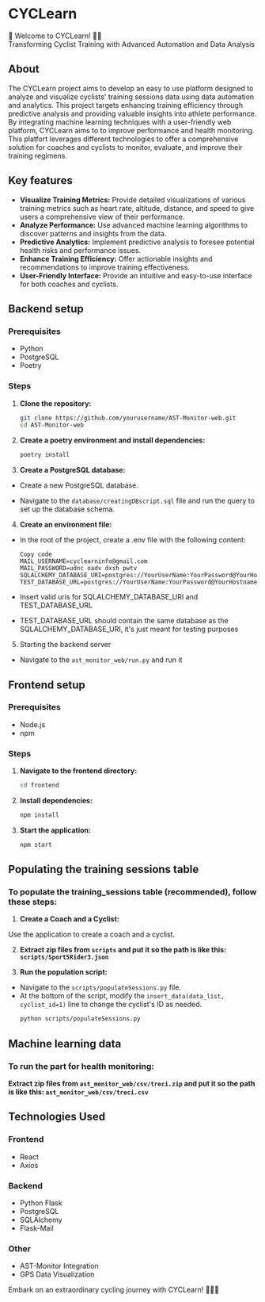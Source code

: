# CYCLearn

🚴 Welcome to CYCLearn! 🚴‍♂️  
Transforming Cyclist Training with Advanced Automation and Data Analysis

## About

The CYCLearn project aims to develop an easy to use platform designed to analyze and visualize cyclists' training sessions data using data automation and analytics. This project targets enhancing training efficiency through predictive analysis and providing valuable insights into athlete performance. By integrating machine learning techniques with a user-friendly web platform, CYCLearn aims to to improve performance and health monitoring. This platfort leverages different technologies to offer a comprehensive solution for coaches and cyclists to monitor, evaluate, and improve their training regimens.
## Key features


- **Visualize Training Metrics:** Provide detailed visualizations of various training metrics such as heart rate, altitude, distance, and speed to give users a comprehensive view of their performance.
- **Analyze Performance:** Use advanced machine learning algorithms to discover patterns and insights from the data.
- **Predictive Analytics:** Implement predictive analysis to foresee potential health risks and performance issues.
- **Enhance Training Efficiency:** Offer actionable insights and recommendations to improve training effectiveness.
- **User-Friendly Interface:** Provide an intuitive and easy-to-use interface for both coaches and cyclists.




## Backend setup

### Prerequisites

- Python
- PostgreSQL
- Poetry

### Steps

1. **Clone the repository:**
   ```bash
   git clone https://github.com/yourusername/AST-Monitor-web.git
   cd AST-Monitor-web
2. **Create a poetry environment and install dependencies:**

   ```bash
   poetry install
3. **Create a PostgreSQL database:**

- Create a new PostgreSQL database.

- Navigate to the `database/creatingDBscript.sql` file and run the query to set up the database schema.

4. **Create an environment file:**

- In the root of the project, create a .env file with the following content:
   ```dotenv
   Copy code
   MAIL_USERNAME=cyclearninfo@gmail.com
   MAIL_PASSWORD=udnc oadv dxsh pwtv
   SQLALCHEMY_DATABASE_URI=postgres://YourUserName:YourPassword@YourHostname:YourPort/YourDatabaseName
   TEST_DATABASE_URL=postgres://YourUserName:YourPassword@YourHostname:YourPort/YourDatabaseName
  
- Insert valid uris for SQLALCHEMY_DATABASE_URI and TEST_DATABASE_URL

- TEST_DATABASE_URL should contain the same database as the SQLALCHEMY_DATABASE_URI, it's just meant for testing purposes

5. Starting the backend server
- Navigate to the `ast_monitor_web/run.py` and run it 

## Frontend setup

### Prerequisites
- Node.js
- npm

### Steps
1. **Navigate to the frontend directory:**

    ```bash
    cd frontend

2. **Install dependencies:**

    ```bash
    npm install

3. **Start the application:**

    ```bash
    npm start

## Populating the training sessions table

### To populate the training_sessions table (recommended), follow these steps:

1. **Create a Coach and a Cyclist:**


Use the application to create a coach and a cyclist.


2. **Extract zip files from `scripts` and put it so the path is like this: `scripts/Sport5Rider3.json`**

3. **Run the population script:**

- Navigate to the `scripts/populateSessions.py` file.
- At the bottom of the script, modify the `insert_data(data_list, cyclist_id=1)` line to change the cyclist's ID as needed.
   ```bash
   python scripts/populateSessions.py
  
## Machine learning data

### To run the part for health monitoring:

**Extract zip files from `ast_monitor_web/csv/treci.zip` and put it so the path is like this: `ast_monitor_web/csv/treci.csv`**



## Technologies Used
### Frontend
- React
- Axios

### Backend
- Python Flask
- PostgreSQL
- SQLAlchemy
- Flask-Mail
### Other
- AST-Monitor Integration
- GPS Data Visualization

Embark on an extraordinary cycling journey with CYCLearn! 🚴‍♂️🌟
